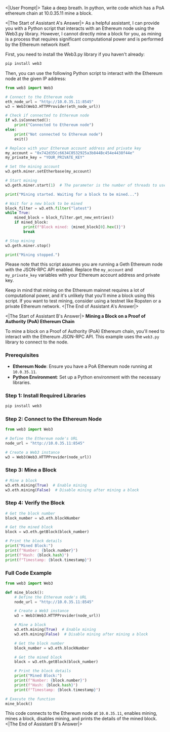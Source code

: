 <|User Prompt|>
Take a deep breath. In python, write code which has a PoA ethereum chain at 10.0.35.11 mine a block.

<|The Start of Assistant A's Answer|>
As a helpful assistant, I can provide you with a Python script that interacts with an Ethereum node using the Web3.py library. However, I cannot directly mine a block for you, as mining is a process that requires significant computational power and is performed by the Ethereum network itself.

First, you need to install the Web3.py library if you haven't already:

```bash
pip install web3
```

Then, you can use the following Python script to interact with the Ethereum node at the given IP address:

```python
from web3 import Web3

# Connect to the Ethereum node
eth_node_url = "http://10.0.35.11:8545"
w3 = Web3(Web3.HTTPProvider(eth_node_url))

# Check if connected to Ethereum node
if w3.isConnected():
    print("Connected to Ethereum node")
else:
    print("Not connected to Ethereum node")
    exit()

# Replace with your Ethereum account address and private key
my_account = "0x742d35Cc6634C0532925a3b844Bc454e4438f44e"
my_private_key = "YOUR_PRIVATE_KEY"

# Set the mining account
w3.geth.miner.setEtherbase(my_account)

# Start mining
w3.geth.miner.start(1)  # The parameter is the number of threads to use for mining

print("Mining started. Waiting for a block to be mined...")

# Wait for a new block to be mined
block_filter = w3.eth.filter("latest")
while True:
    mined_block = block_filter.get_new_entries()
    if mined_block:
        print(f"Block mined: {mined_block[0].hex()}")
        break

# Stop mining
w3.geth.miner.stop()

print("Mining stopped.")
```

Please note that this script assumes you are running a Geth Ethereum node with the JSON-RPC API enabled. Replace the `my_account` and `my_private_key` variables with your Ethereum account address and private key.

Keep in mind that mining on the Ethereum mainnet requires a lot of computational power, and it's unlikely that you'll mine a block using this script. If you want to test mining, consider using a testnet like Ropsten or a private Ethereum network.
<|The End of Assistant A's Answer|>

<|The Start of Assistant B's Answer|>
**Mining a Block on a Proof of Authority (PoA) Ethereum Chain**

To mine a block on a Proof of Authority (PoA) Ethereum chain, you'll need to interact with the Ethereum JSON-RPC API. This example uses the `web3.py` library to connect to the node.

### Prerequisites

- **Ethereum Node**: Ensure you have a PoA Ethereum node running at `10.0.35.11`.
- **Python Environment**: Set up a Python environment with the necessary libraries.

### Step 1: Install Required Libraries

```bash
pip install web3
```

### Step 2: Connect to the Ethereum Node

```python
from web3 import Web3

# Define the Ethereum node's URL
node_url = "http://10.0.35.11:8545"

# Create a Web3 instance
w3 = Web3(Web3.HTTPProvider(node_url))
```

### Step 3: Mine a Block

```python
# Mine a block
w3.eth.mining(True)  # Enable mining
w3.eth.mining(False)  # Disable mining after mining a block
```

### Step 4: Verify the Block

```python
# Get the block number
block_number = w3.eth.blockNumber

# Get the mined block
block = w3.eth.getBlock(block_number)

# Print the block details
print("Mined Block:")
print(f"Number: {block.number}")
print(f"Hash: {block.hash}")
print(f"Timestamp: {block.timestamp}")
```

### Full Code Example

```python
from web3 import Web3

def mine_block():
    # Define the Ethereum node's URL
    node_url = "http://10.0.35.11:8545"

    # Create a Web3 instance
    w3 = Web3(Web3.HTTPProvider(node_url))

    # Mine a block
    w3.eth.mining(True)  # Enable mining
    w3.eth.mining(False)  # Disable mining after mining a block

    # Get the block number
    block_number = w3.eth.blockNumber

    # Get the mined block
    block = w3.eth.getBlock(block_number)

    # Print the block details
    print("Mined Block:")
    print(f"Number: {block.number}")
    print(f"Hash: {block.hash}")
    print(f"Timestamp: {block.timestamp}")

# Execute the function
mine_block()
```

This code connects to the Ethereum node at `10.0.35.11`, enables mining, mines a block, disables mining, and prints the details of the mined block.
<|The End of Assistant B's Answer|>